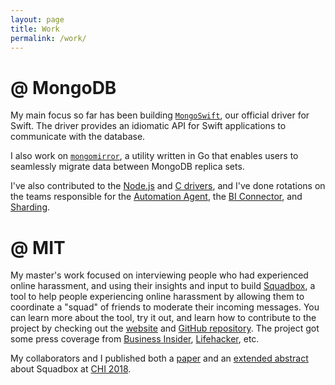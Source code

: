 ```yaml
---
layout: page
title: Work
permalink: /work/
---
```


# **@ MongoDB**
My main focus so far has been building [`MongoSwift`](https://www.github.com/mongodb/mongo-swift-driver), our official driver for Swift. The driver provides an idiomatic API for Swift applications to communicate with the database.

I also work on [`mongomirror`](https://docs.atlas.mongodb.com/import/mongomirror/), a utility written in Go that enables users to seamlessly migrate data between MongoDB replica sets.

I've also contributed to the [Node.js](https://mongodb.github.io/node-mongodb-native/) and [C drivers](http://mongoc.org/), and I've done rotations on the teams responsible for the [Automation Agent](https://docs.cloudmanager.mongodb.com/tutorial/nav/automation-agent/), the [BI Connector](https://www.mongodb.com/products/bi-connector), and [Sharding](https://docs.mongodb.com/manual/sharding/).


# **@ MIT**
My master's work focused on interviewing people who had experienced online harassment, and using their insights and input to build [Squadbox](https://squadbox.org), a tool to help people experiencing online harassment by allowing them to coordinate a "squad" of friends to moderate their incoming messages. 
You can learn more about the tool, try it out, and learn how to contribute to the project by checking out the [website](https://squadbox.org) and [GitHub repository](https://www.github.com/amyxzhang/squadbox). 
The project got some press coverage from [Business Insider](http://www.businessinsider.com/mit-researchers-squadbox-lets-friends-combat-online-harassment-2018-4), [Lifehacker](https://lifehacker.com/recruit-your-friends-to-stop-online-harassment-1825041913), etc. 

My collaborators and I published both a [paper](/files/squadbox-paper.pdf) and an [extended abstract](/files/squadbox-demo.pdf) about Squadbox at [CHI 2018](https://www.chi2018.acm.org).